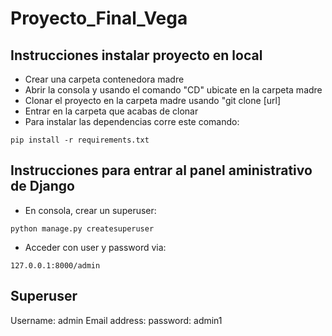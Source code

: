 
# Proyecto_Final_Vega

## Instrucciones instalar proyecto en local
+ Crear una carpeta contenedora madre
+ Abrir la consola y usando el comando "CD" ubicate en la carpeta madre
+ Clonar el proyecto en la carpeta madre usando "git clone [url]
+ Entrar en la carpeta que acabas de clonar
+ Para instalar las dependencias corre este comando:

```
pip install -r requirements.txt
```

## Instrucciones para entrar al panel aministrativo de Django
+ En consola, crear un superuser:
```
python manage.py createsuperuser
```
+ Acceder con user y password via:
```
127.0.0.1:8000/admin
```
## Superuser
Username: admin
Email address: 
password: admin1



